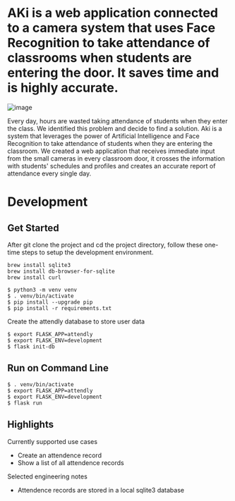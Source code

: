 # AKi is a web application connected to a camera system that uses Face Recognition to take attendance of classrooms when students are entering the door. It saves time and is highly accurate.
![image](https://user-images.githubusercontent.com/83354426/152682836-4ce4ed8f-33a8-4fed-a279-3af200531ebe.png)


Every day, hours are wasted taking attendance of students when they enter the class. We identified this problem and decide to find a solution. Aki is a system that leverages the power of Artificial Intelligence and Face Recognition to take attendance of students when they are entering the classroom. We created a web application that receives immediate input from the small cameras in every classroom door, it crosses the information with students' schedules and profiles and creates an accurate report of attendance every single day.

# Development
## Get Started
After git clone the project and cd the project directory, follow these one-time steps to setup the development environment.
```
brew install sqlite3
brew install db-browser-for-sqlite
brew install curl

$ python3 -m venv venv
$ . venv/bin/activate
$ pip install --upgrade pip
$ pip install -r requirements.txt
```

Create the attendly database to store user data
```
$ export FLASK_APP=attendly
$ export FLASK_ENV=development
$ flask init-db
```

## Run on Command Line
```
$ . venv/bin/activate
$ export FLASK_APP=attendly
$ export FLASK_ENV=development
$ flask run
```

## Highlights
Currently supported use cases
* Create an attendence record
* Show a list of all attendence records

Selected engineering notes
* Attendence records are stored in a local sqlite3 database

